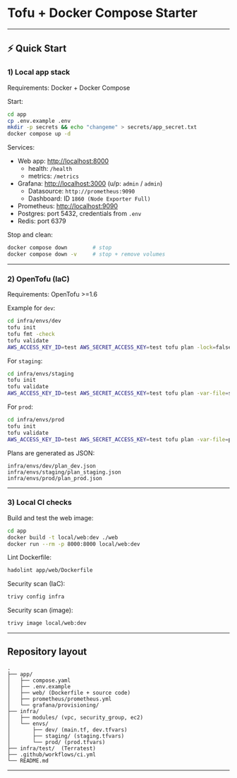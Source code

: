 # Tofu + Docker Compose Starter

---

## ⚡️ Quick Start

### 1) Local app stack
Requirements: Docker + Docker Compose

Start:
```bash
cd app
cp .env.example .env
mkdir -p secrets && echo "changeme" > secrets/app_secret.txt
docker compose up -d
```

Services:
- Web app: [http://localhost:8000](http://localhost:8000)  
  - health: `/health`  
  - metrics: `/metrics`
- Grafana: [http://localhost:3000](http://localhost:3000) (u/p: `admin` / `admin`)  
  - Datasource: `http://prometheus:9090`  
  - Dashboard: ID `1860 (Node Exporter Full)`
- Prometheus: [http://localhost:9090](http://localhost:9090)  
- Postgres: port 5432, credentials from `.env`  
- Redis: port 6379  

Stop and clean:
```bash
docker compose down        # stop
docker compose down -v     # stop + remove volumes
```

---

### 2) OpenTofu (IaC)
Requirements: OpenTofu >=1.6

Example for `dev`:
```bash
cd infra/envs/dev
tofu init
tofu fmt -check
tofu validate
AWS_ACCESS_KEY_ID=test AWS_SECRET_ACCESS_KEY=test tofu plan -lock=false -refresh=false -input=false -var-file=dev.tfvars
```

For `staging`:
```bash
cd infra/envs/staging
tofu init
tofu validate
AWS_ACCESS_KEY_ID=test AWS_SECRET_ACCESS_KEY=test tofu plan -var-file=staging.tfvars
```

For `prod`:
```bash
cd infra/envs/prod
tofu init
tofu validate
AWS_ACCESS_KEY_ID=test AWS_SECRET_ACCESS_KEY=test tofu plan -var-file=prod.tfvars
```

Plans are generated as JSON:
```
infra/envs/dev/plan_dev.json
infra/envs/staging/plan_staging.json
infra/envs/prod/plan_prod.json
```

---

### 3) Local CI checks
Build and test the web image:
```bash
cd app
docker build -t local/web:dev ./web
docker run --rm -p 8000:8000 local/web:dev
```

Lint Dockerfile:
```bash
hadolint app/web/Dockerfile
```

Security scan (IaC):
```bash
trivy config infra
```

Security scan (image):
```bash
trivy image local/web:dev
```

---

##  Repository layout

```
.
├── app/                        
│   ├── compose.yaml
│   ├── .env.example
│   ├── web/ (Dockerfile + source code)
│   ├── prometheus/prometheus.yml
│   └── grafana/provisioning/
├── infra/                      
│   ├── modules/ (vpc, security_group, ec2)
│   └── envs/
│       ├── dev/ (main.tf, dev.tfvars)
│       ├── staging/ (staging.tfvars)
│       └── prod/ (prod.tfvars)
├── infra/test/  (Terratest)
├── .github/workflows/ci.yml
└── README.md
```

---





